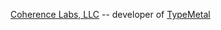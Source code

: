 [Coherence Labs, LLC](https://coherencelabs.com) -- developer of [TypeMetal](https://coherencelabs.com/typemetal/)
